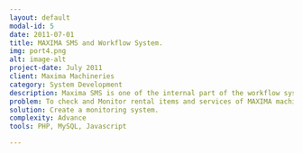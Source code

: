 ```yaml
---
layout: default
modal-id: 5
date: 2011-07-01
title: MAXIMA SMS and Workflow System.
img: port4.png
alt: image-alt
project-date: July 2011
client: Maxima Machineries
category: System Development
description: Maxima SMS is one of the internal part of the workflow system of Maxima Machineries to register and monitor all SMS Rental items.
problem: To check and Monitor rental items and services of MAXIMA machineries.
solution: Create a monitoring system.
complexity: Advance
tools: PHP, MySQL, Javascript

---
```

